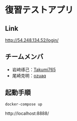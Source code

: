 # 復習テストアプリ
## Link
http://54.248.134.52/login/
## チームメンバ
- 岩﨑琢己：<a href=https://github.com/takumi765>Takumi765</a>
- 尾崎克明：<a href=https://github.com/ozuaq>ozuaq</a>


## 起動手順
<code>docker-compose up</code>

http://localhost:8888/
